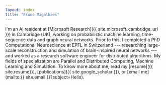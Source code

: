 ```yaml
---
layout: index
title: "Bruno Magalhaes"
---
```


I'm an AI resident at [Microsoft Research]({{ site.microsoft_cambridge_url }}) in Cambridge (UK), working on probabilistic machine learning, time-sequence data and graph neural networks. Prior to this, I completed a PhD Computational Neuroscience at EPFL in Switzerland --- researching large-scale reconstruction and simulation of brain-inspired neural networks --- and worked as a research software engineer for distributed algorithms. My fields of specialization are Parallel and Distributed Computing, Machine Learning and Simulation. To know more about me, read my [resume]({{ site.resume}}), [publications]({{ site.google_scholar }}), or [email me](mailto:{{ site.email }}?subject=Hello).

